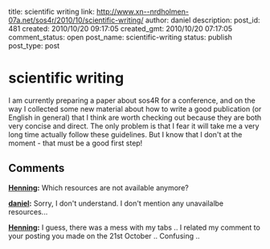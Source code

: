 title: scientific writing
link: http://www.xn--nrdholmen-07a.net/sos4r/2010/10/scientific-writing/
author: daniel
description: 
post_id: 481
created: 2010/10/20 09:17:05
created_gmt: 2010/10/20 07:17:05
comment_status: open
post_name: scientific-writing
status: publish
post_type: post

# scientific writing

I am currently preparing a paper about sos4R for a conference, and on the way I collected some new material about how to write a good publication (or English in general) that I think are worth checking out because they are both very concise and direct. The only problem is that I fear it will take me a very long time actually follow these guidelines. But I know that I don't at the moment - that must be a good first step!

## Comments

**[Henning](#25 "2010-10-22 19:37:59"):** Which resources are not available anymore?

**[daniel](#26 "2010-10-23 17:31:20"):** Sorry, I don't understand. I don't mention any unavailalbe resources...

**[Henning](#27 "2010-10-23 19:32:24"):** I guess, there was a mess with my tabs .. I related my comment to your posting you made on the 21st October .. Confusing ..

